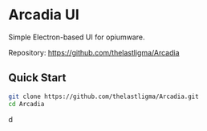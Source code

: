 # Arcadia UI
Simple Electron-based UI for opiumware.

Repository: https://github.com/thelastligma/Arcadia

Quick Start
-----------
```bash
git clone https://github.com/thelastligma/Arcadia.git
cd Arcadia

```
d
